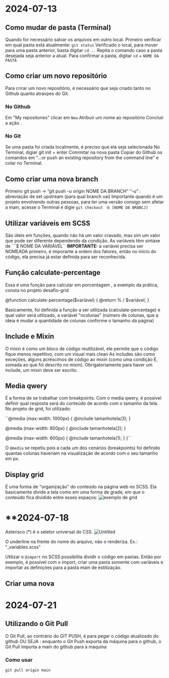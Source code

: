 # **2024-07-13**
## Como mudar de pasta (Terminal)
Quando for necessário salvar os arquivos em outro local.
Primeiro verificar em qual pasta está atualmente: ``git status``
Verificado o local, para mover para uma pasta anterior, basta digitar ``cd ..``
Repita o comando caso a pasta desejada seja anterior a atual.
Para confirmar a pasta, digitar ``cd`` + ``NOME DA PASTA``

## Como criar um novo repositório
Para crirar um novo repositório, é necessário que seja criado tanto no Github quanto atravpes do Git. 
### No Github
Em "My repositories" clicar em ``New``
Atribuir um nome ao repositório
Concluir a ação
. 

### No Git
Se uma pasta foi criada localmente, é preciso que ela seja selecionada
No Terminal, digiar git init + enter 
Commitar na nova pasta
Copiar do Github os comandos em "…or push an existing repository from the command line" e colar no Terminal.

## Como criar uma nova branch
Primeiro git push → “git push -u origin NOME DA BRANCH”
“-u” : abreviação de set upstream (para qual branch vai)
Importante quando é um projeto envolvendo outras pessoas, para ter uma versão consigo sem afetar a main, acesse o Terminal e digie ``git checkout -b [NOME DA BRANCJ]`` 

## Utilizar variáveis em SCSS 
São úteis em funções, quando não há um valor cravado, mas sim um valor que pode ser diferente dependendo da condição. 
As variáveis têm sintaxe de ```$ NOME DA VARIÁVEL`` 
**IMPORTANTE:** a variável precisa ser NOMEADA primeiro, é imporante a ordem dos fatores, então no início do código, ela precisa já estar definida para ser reconhecida. 

## Função calculate-percentage 
Essa é uma função para calcular em porcentagem , a exemplo da prática, consta no projeto desafio-grid 

@function calculate-percentage($variável) {
  @return % / $variável;
}

Basicamente, foi definida a função a ser utilizada (calculate-percentage) e qual valor será utilizado, a variável "ncolunas" (número de colunas, que a ideia é mudar a quantidade de colunas conforme o tamanho da página) 

## Include e Mixin 
O mixin é como um bloco de código reutilizável, ele permite que o código fique menos repetitivo, com um visual mais clean 
As includes são como exceções, alguns acréscimos de código ao mixin (como uma condição E, somada ao que foi descrito no mixin). Obrigatoriamente para haver um include, um mixin deve ser escrito. 

## Media qwery 
É a forma de se trabalhar com breakpoints. Com o media qwery, é possível definir qual resposta será do conteúdo de acordo com o tamanho da tela. No projeto de grid, foi utilizado: 

  ``@media (max-width: 1000px) {
    @include tamanhotela(3);
  }

  @media (max-width: 800px) {
    @include tamanhotela(2);
  }

  @media (max-width: 600px) {
    @include tamanhotela(1);
  }
}``

O ``@media`` se repetiu pois a cada um dos cenários (breakpoints) foi definido quantas colunas haveriam na visualização de acordo com o seu tamanho em px.

## Display grid
É uma forma de "organização" do conteúdo na página web no SCSS. Ela basicamente divide a tela como em uma forma de grade, em que o conteúdo fica dividido entre esses espaços: 
![exemplo de grid](https://www.freecodecamp.org/news/content/images/2022/05/CSS-GRID-3.png)

# **2024-07-18
Asterisco (*) é o seletor universal do CSS.
![Untitled](https://prod-files-secure.s3.us-west-2.amazonaws.com/5aa7f2f4-06fb-41b5-b5d9-52cd1493ccf6/a5ab5968-c8ee-4f14-8f60-fc63588d06de/Untitled.png)

O underline na frente do nome do arquivo, não o renderiza. Ex.: "_variables.scss"

Utilizar o ``@import`` no SCSS possibilita dividir o código em pastas. Então por exemplo, é possível com o import, criar uma pasta somente com variáveis e importar as definições para a pasta main de estilização. 

## Criar uma nova 

# **2024-07-21**
## Utilizando o Git Pull
O Git Pull, ao contrário do GIT PUSH, é para pegar o código atualizado do github
OU SEJA : enquanto o Git Push exporta da máquina para o github, o Git Pull importa a main do github para a máquina
### Como usar
``git pull origin main``

